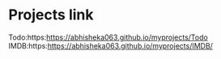 # Projects link
Todo:https:https://abhisheka063.github.io/myprojects/Todo
IMDB:https:https://abhisheka063.github.io/myprojects/IMDB/
